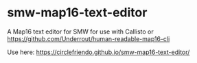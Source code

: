 # smw-map16-text-editor
A Map16 text editor for SMW
for use with Callisto or https://github.com/Underrout/human-readable-map16-cli

Use here: https://circlefriendo.github.io/smw-map16-text-editor/
